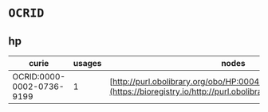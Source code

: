 # `OCRID`

## hp

| curie                     |   usages | nodes                                                                                                         |
|---------------------------|----------|---------------------------------------------------------------------------------------------------------------|
| OCRID:0000-0002-0736-9199 |        1 | [http://purl.obolibrary.org/obo/HP:0004415](https://bioregistry.io/http://purl.obolibrary.org/obo/HP:0004415) |
